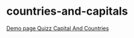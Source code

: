 # countries-and-capitals
<a href="https://patrickhagege.github.io/countries-and-capitals/">Demo page Quizz Capital And Countries</a>
